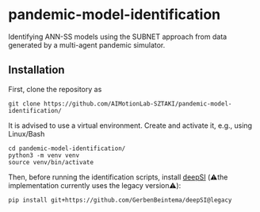 # pandemic-model-identification
Identifying ANN-SS models using the SUBNET approach from data generated by a multi-agent pandemic simulator.

## Installation
First, clone the repository as
```
git clone https://github.com/AIMotionLab-SZTAKI/pandemic-model-identification/
```
It is advised to use a virtual environment. Create and activate it, e.g., using Linux/Bash
```
cd pandemic-model-identification/
python3 -m venv venv
source venv/bin/activate
```
Then, before running the identification scripts, install [deepSI](https://github.com/MaartenSchoukens/deepSI) (⚠️the implementation currently uses the legacy version⚠️):
```
pip install git+https://github.com/GerbenBeintema/deepSI@legacy
```
